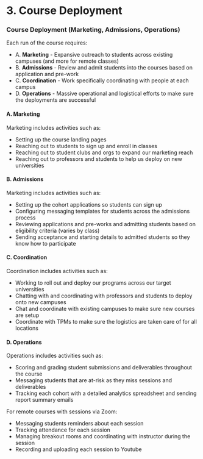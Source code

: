 # 3. Course Deployment



### Course Deployment \(Marketing, Admissions, Operations\) <a id="3-Course-Deployment-Marketing-Admissions-Operations"></a>

Each run of the course requires:

* A. **Marketing** - Expansive outreach to students across existing campuses \(and more for remote classes\)
* B. **Admissions** - Review and admit students into the courses based on application and pre-work
* C. **Coordination** - Work specifically coordinating with people at each campus
* D. **Operations** - Massive operational and logistical efforts to make sure the deployments are successful

#### A. Marketing <a id="A-Marketing"></a>

Marketing includes activities such as:

* Setting up the course landing pages
* Reaching out to students to sign up and enroll in classes
* Reaching out to student clubs and orgs to expand our marketing reach
* Reaching out to professors and students to help us deploy on new universities

#### B. Admissions <a id="B-Admissions"></a>

Marketing includes activities such as:

* Setting up the cohort applications so students can sign up
* Configuring messaging templates for students across the admissions process
* Reviewing applications and pre-works and admitting students based on eligibility criteria \(varies by class\)
* Sending acceptance and starting details to admitted students so they know how to participate

#### C. Coordination <a id="C-Coordination"></a>

Coordination includes activities such as:

* Working to roll out and deploy our programs across our target universities
* Chatting with and coordinating with professors and students to deploy onto new campuses
* Chat and coordinate with existing campuses to make sure new courses are setup
* Coordinate with TPMs to make sure the logistics are taken care of for all locations

#### D. Operations <a id="D-Operations"></a>

Operations includes activities such as:

* Scoring and grading student submissions and deliverables throughout the course
* Messaging students that are at-risk as they miss sessions and deliverables
* Tracking each cohort with a detailed analytics spreadsheet and sending report summary emails

For remote courses with sessions via Zoom:

* Messaging students reminders about each session
* Tracking attendance for each session
* Managing breakout rooms and coordinating with instructor during the session
* Recording and uploading each session to Youtube

